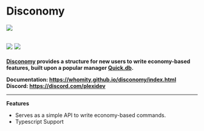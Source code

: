 # Disconomy

![](https://nodei.co/npm/disconomy.png?downloads=true)
 
![](https://img.shields.io/david/whomity/disconomy?style=for-the-badge) ![](https://img.shields.io/npm/dt/disconomy?style=for-the-badge)
----

**[Disconomy](https://npmjs.org/disconomy) provides a structure for new users to write economy-based features, built upon a popular manager [Quick.db](https://npmjs.org/quick.db).**

**Documentation: https://whomity.github.io/disconomy/index.html**
**Discord: https://discord.com/plexidev**

----

**Features**
* Serves as a simple API to write economy-based commands.
* Typescript Support
